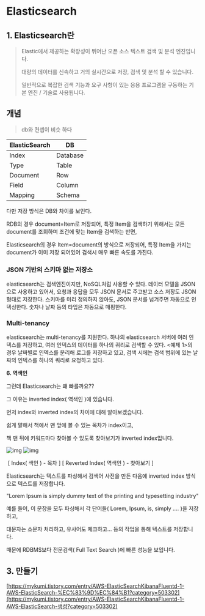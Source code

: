 # Elasticsearch

## 1. Elasticsearch란

> Elastic에서 제공하는 확장성이 뛰어난 오픈 소스 텍스트 검색 및 분석 엔진입니다. 
>
> 대량의 데이터를 신속하고 거의 실시간으로 저장, 검색 및 분석 할 수 있습니다.
>
>  일반적으로 복잡한 검색 기능과 요구 사항이 있는 응용 프로그램을 구동하는 기본 엔진 / 기술로 사용됩니다.





## 개념 

> db와 컨셉이 비슷 하다

| **ElasticSearch** | **DB**   |
| ----------------- | -------- |
| Index             | Database |
| Type              | Table    |
| Document          | Row      |
| Field             | Column   |
| Mapping           | Schema   |

다만 저장 방식은 DB와 차이를 보인다.

RDB의 경우 document=Item로 저장되어, 특정 Item을 검색하기 위해서는 모든 document를 조회하며 조건에 맞는 Item을 검색하는 반면,

Elasticsearch의 경우 Item=document의 방식으로 저장되어, 특정 Item을 가지는 document가 이미 저장 되어있어 검색시 매우 빠른 속도를 가진다. 

### JSON 기반의 스키마 없는 저장소

elasticsearch는 검색엔진이지만, NoSQL처럼 사용할 수 있다. 데이터 모델을 JSON으로 사용하고 있어서, 요청과 응답을 모두 JSON 문서로 주고받고 소스 저장도 JSON 형태로 저장한다. 스키마를 미리 정의하지 않아도, JSON 문서를 넘겨주면 자동으로 인덱싱한다. 숫자나 날짜 등의 타입은 자동으로 매핑한다.

### Multi-tenancy

elasticsearch는 multi-tenancy를 지원한다. 하나의 elasticsearch 서버에 여러 인덱스를 저장하고, 여러 인덱스의 데이터를 하나의 쿼리로 검색할 수 있다. <예제 1>의 경우 날짜별로 인덱스를 분리해 로그를 저장하고 있고, 검색 시에는 검색 범위에 있는 날짜의 인덱스를 하나의 쿼리로 요청하고 있다.

**6. 역색인**

그런데 Elasticsearch는 왜 빠를까요??

그 이유는 inverted index( 역색인 )에 있습니다.



먼저 index와 inverted index의 차이에 대해 알아보겠습니다.

쉽게 말해서 책에서 맨 앞에 볼 수 있는 목차가 index이고,

책 맨 뒤에 키워드마다 찾아볼 수 있도록 찾아보기가 inverted index입니다.



![img](https://t1.daumcdn.net/cfile/tistory/99CC10405C98CC4826)            ![img](https://t1.daumcdn.net/cfile/tistory/996B89405C98CC491E)

​                                              [ Index( 색인 ) - 목차 ]                                                       [ Reverted Index( 역색인 ) - 찾아보기 ]





Elasticsearch는 텍스트를 파싱해서 검색어 사전을 만든 다음에 inverted index 방식으로 텍스트를 저장합니다.



"Lorem Ipsum is simply dummy text of the printing and typesetting industry"

예를 들어, 이 문장을 모두 파싱해서 각 단어들( Lorem, Ipsum, is, simply .... )을 저장하고,

대문자는 소문자 처리하고, 유사어도 체크하고... 등의 작업을 통해 텍스트를 저장합니다.

때문에 RDBMS보다 전문검색( Full Text Search )에 빠른 성능을 보입니다.





## 3. 만들기 

[https://mykumi.tistory.com/entry/AWS-ElasticSearchKibanaFluentd-1-AWS-ElasticSearch-%EC%83%9D%EC%84%B1?category=503302](https://mykumi.tistory.com/entry/AWS-ElasticSearchKibanaFluentd-1-AWS-ElasticSearch-생성?category=503302)